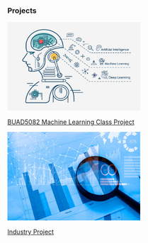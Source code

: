 ### Projects

 <img src="/assets/img/github1.jpg" width="300" height="200" class="img-responsive" alt=""> 
 
 [BUAD5082 Machine Learning Class Project](/class_project/index.md)

 <img src="/assets/img/github2.jpg" width="300" height="200" class="img-responsive" alt=""> 
 
  [Industry Project](/code/index.md)
